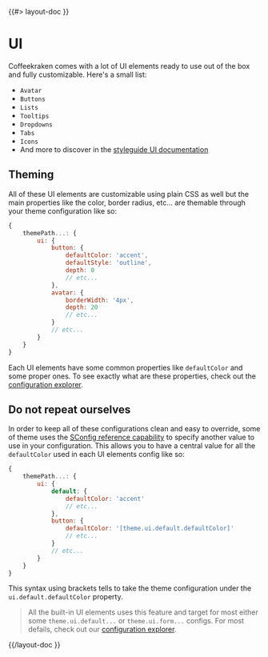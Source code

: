 <!--
/**
 * @name            UI
 * @namespace       doc.css
 * @type            Markdown
 * @platform        md
 * @status          stable
 * @menu            Documentation / CSS           /doc/css/ui
 *
 * @since           2.0.0
 * @author    Olivier Bossel <olivier.bossel@gmail.com> (https://coffeekraken.io)
 */
-->

{{#> layout-doc }}

# UI

Coffeekraken comes with a lot of UI elements ready to use out of the box and fully customizable. Here's a small list:

-   `Avatar`
-   `Buttons`
-   `Lists`
-   `Tooltips`
-   `Dropdowns`
-   `Tabs`
-   `Icons`
-   And more to discover in the [styleguide UI documentation](/styleguide/ui/buttons)

## Theming

All of these UI elements are customizable using plain CSS as well but the main properties like the color, border radius, etc... are themable through your theme configuration like so:

```js
{
    themePath...: {
        ui: {
            button: {
                defaultColor: 'accent',
                defaultStyle: 'outline',
                depth: 0
                // etc...
            },
            avatar: {
                borderWidth: '4px',
                depth: 20
                // etc...
            }
            // etc...
        }
    }
}
```

Each UI elements have some common properties like `defaultColor` and some proper ones.
To see exactly what are these properties, check out the [configuration explorer](/doc/config/explorer).

## Do not repeat ourselves

In order to keep all of these configurations clean and easy to override, some of theme uses the [SConfig reference capability](/doc/config/references) to specify another value to use in your configuration. This allows you to have a central value for all the `defaultColor` used in each UI elements config like so:

```js
{
    themePath...: {
        ui: {
            default: {
                defaultColor: 'accent'
                // etc...
            },
            button: {
                defaultColor: '[theme.ui.default.defaultColor]'
                // etc...
            }
            // etc...
        }
    }
}
```

This syntax using brackets tells to take the theme configuration under the `ui.default.defaultColor` property.

> All the built-in UI elements uses this feature and target for most either some `theme.ui.default...` or `theme.ui.form...` configs. For most defails, check out our [configuration explorer](/doc/config/explorer).

{{/layout-doc }}
